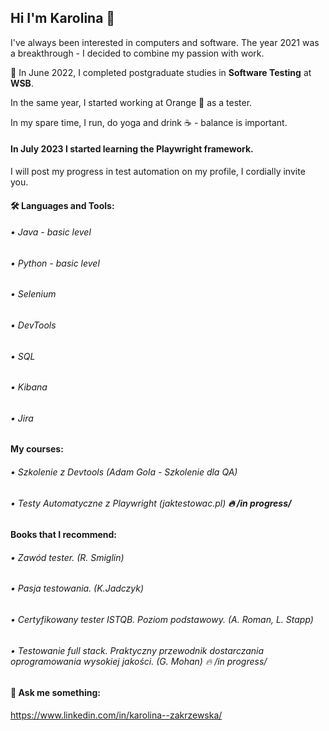 ## Hi I'm Karolina 👋





I've always been interested in computers and software. The year 2021 was a breakthrough - I decided to combine my passion with work.

🌱 In June 2022, I completed postgraduate studies in **Software Testing** at **WSB**.

In the same year, I started working at Orange :orange_book: as a tester. 

In my spare time, I run, do yoga and drink :coffee: - balance is important.

#### In July 2023 I started learning the Playwright framework.
I will post my progress in test automation on my profile, I cordially invite you.






#### 🛠 Languages and Tools:

###### •	Java - basic level
###### •	Python - basic level
###### •	Selenium 
###### •  DevTools
###### •	SQL
###### •	Kibana
###### •	Jira 


#### My courses:
###### • Szkolenie z Devtools (Adam Gola - Szkolenie dla QA)
###### • Testy Automatyczne z Playwright (jaktestowac.pl) **:fire:  /in progress/**

#### Books that I recommend:
###### • Zawód tester. (R. Smiglin)
###### • Pasja testowania. (K.Jadczyk)
###### • Certyfikowany tester ISTQB. Poziom podstawowy. (A. Roman, L. Stapp)
###### • Testowanie full stack. Praktyczny przewodnik dostarczania oprogramowania wysokiej jakości. (G. Mohan) :fire:  /in progress/

#### 💬 Ask me something: 

https://www.linkedin.com/in/karolina--zakrzewska/



